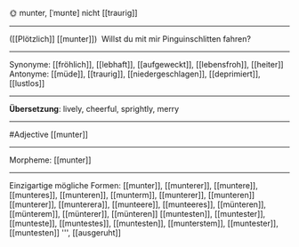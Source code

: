 🌞 munter, [ˈmʊntɐ]
nicht [[traurig]]

---
([[Plötzlich]] [[munter]]) 
Willst du mit mir Pinguinschlitten fahren?

---
Synonyme: [[fröhlich]], [[lebhaft]], [[aufgeweckt]], [[lebensfroh]], [[heiter]]
Antonyme: [[müde]], [[traurig]], [[niedergeschlagen]], [[deprimiert]], [[lustlos]]

---
**Übersetzung**:
lively, cheerful, sprightly, merry

---
#Adjective [[munter]]

---
Morpheme:
[[munter]]

---


Einzigartige mögliche Formen: 
[[munter]], [[munterer]], [[muntere]], [[munteres]], [[munteren]], [[munterm]], [[munterer]], [[munteren]]
[[munterer]], [[munterera]], [[munteere]], [[munteeres]], [[münteren]], [[münterem]], [[münterer]], [[münteren]]
[[muntesten]], [[muntester]], [[munteste]], [[muntestes]], [[muntesten]], [[munterstem]], [[muntester]], [[muntesten]]
''', [[ausgeruht]]